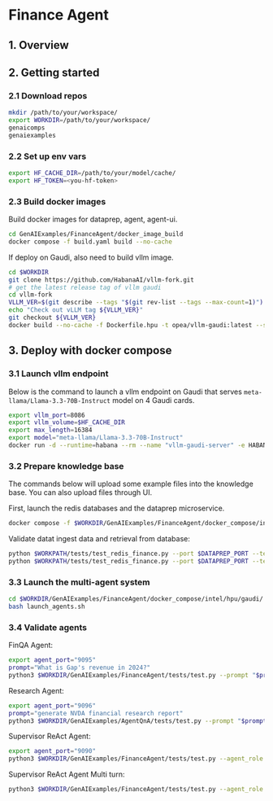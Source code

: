 # Finance Agent

## 1. Overview

## 2. Getting started

### 2.1 Download repos

```bash
mkdir /path/to/your/workspace/
export WORKDIR=/path/to/your/workspace/
genaicomps
genaiexamples
```

### 2.2 Set up env vars

```bash
export HF_CACHE_DIR=/path/to/your/model/cache/
export HF_TOKEN=<you-hf-token>

```

### 2.3 Build docker images

Build docker images for dataprep, agent, agent-ui.

```bash
cd GenAIExamples/FinanceAgent/docker_image_build
docker compose -f build.yaml build --no-cache
```

If deploy on Gaudi, also need to build vllm image.

```bash
cd $WORKDIR
git clone https://github.com/HabanaAI/vllm-fork.git
# get the latest release tag of vllm gaudi
cd vllm-fork
VLLM_VER=$(git describe --tags "$(git rev-list --tags --max-count=1)")
echo "Check out vLLM tag ${VLLM_VER}"
git checkout ${VLLM_VER}
docker build --no-cache -f Dockerfile.hpu -t opea/vllm-gaudi:latest --shm-size=128g . --build-arg https_proxy=$https_proxy --build-arg http_proxy=$http_proxy
```

## 3. Deploy with docker compose

### 3.1 Launch vllm endpoint

Below is the command to launch a vllm endpoint on Gaudi that serves `meta-llama/Llama-3.3-70B-Instruct` model on 4 Gaudi cards.

```bash
export vllm_port=8086
export vllm_volume=$HF_CACHE_DIR
export max_length=16384
export model="meta-llama/Llama-3.3-70B-Instruct"
docker run -d --runtime=habana --rm --name "vllm-gaudi-server" -e HABANA_VISIBLE_DEVICES=all -p $vllm_port:8000 -v $vllm_volume:/data -e HF_TOKEN=$HF_TOKEN -e HUGGING_FACE_HUB_TOKEN=$HF_TOKEN -e HF_HOME=/data -e OMPI_MCA_btl_vader_single_copy_mechanism=none -e PT_HPU_ENABLE_LAZY_COLLECTIVES=true -e http_proxy=$http_proxy -e https_proxy=$https_proxy -e no_proxy=$no_proxy -e VLLM_SKIP_WARMUP=true --cap-add=sys_nice --ipc=host opea/vllm-gaudi:comps --model ${model} --max-seq-len-to-capture $max_length --tensor-parallel-size 4
```

### 3.2 Prepare knowledge base

The commands below will upload some example files into the knowledge base. You can also upload files through UI.

First, launch the redis databases and the dataprep microservice.

```bash
docker compose -f $WORKDIR/GenAIExamples/FinanceAgent/docker_compose/intel/hpu/gaudi/dataprep_compose.yaml up -d
```

Validate datat ingest data and retrieval from database:

```bash
python $WORKPATH/tests/test_redis_finance.py --port $DATAPREP_PORT --test_option ingest
python $WORKPATH/tests/test_redis_finance.py --port $DATAPREP_PORT --test_option get
```

### 3.3 Launch the multi-agent system

```bash
cd $WORKDIR/GenAIExamples/FinanceAgent/docker_compose/intel/hpu/gaudi/
bash launch_agents.sh
```

### 3.4 Validate agents

FinQA Agent:

```bash
export agent_port="9095"
prompt="What is Gap's revenue in 2024?"
python3 $WORKDIR/GenAIExamples/FinanceAgent/tests/test.py --prompt "$prompt" --agent_role "worker" --ext_port $agent_port
```

Research Agent:

```bash
export agent_port="9096"
prompt="generate NVDA financial research report"
python3 $WORKDIR/GenAIExamples/AgentQnA/tests/test.py --prompt "$prompt" --agent_role "worker" --ext_port $agent_port --tool_choice "get_current_date" --tool_choice "get_share_performance"
```

Supervisor ReAct Agent:

```bash
export agent_port="9090"
python3 $WORKDIR/GenAIExamples/FinanceAgent/tests/test.py --agent_role "supervisor" --ext_port $agent_port --stream
```

Supervisor ReAct Agent Multi turn:

```bash
python3 $WORKDIR/GenAIExamples/FinanceAgent/tests/test.py --agent_role "supervisor" --ext_port $agent_port --multi-turn --stream

```
